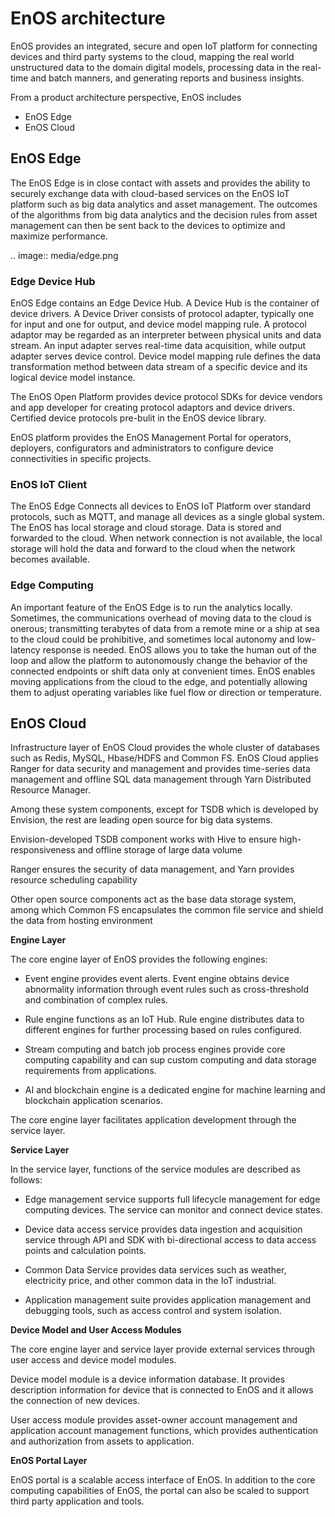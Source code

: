# EnOS architecture

EnOS provides an integrated, secure and open IoT platform for connecting devices and third party systems to the cloud, mapping the real world unstructured data to the domain digital models, processing data in the real-time and batch manners, and generating reports and business insights.

From a product architecture perspective, EnOS includes

-   EnOS Edge
-   EnOS Cloud
<!--EnOS Open Platform for developers, EnOS Ops Platform for system administrators.>
<!--EnOS Marketplace with applications and solutions, EnOS Management Platform for deployers, configurators and solution architects, and-->

## EnOS Edge

The EnOS Edge is in close contact with assets and provides the ability to securely exchange data with cloud-based services on the EnOS IoT platform such as big data analytics and asset management. The outcomes of the algorithms from big data analytics and the decision rules from asset management can then be sent back to the devices to optimize and maximize performance.

.. image:: media/edge.png

### Edge Device Hub

EnOS Edge contains an Edge Device Hub. A Device Hub is the container of device drivers.  A Device Driver consists of protocol adapter, typically one for input and one for output,  and device model mapping rule.  A protocol adaptor may be regarded as an interpreter between physical units and data stream. An input adapter serves real-time data acquisition, while output adapter serves device control. Device model mapping rule defines the data transformation method between data stream of a specific device and its logical device model instance.

The EnOS Open Platform provides device protocol SDKs for device vendors and app developer for creating protocol adaptors and device drivers. Certified device protocols pre-bulit in the EnOS device library.

EnOS platform provides the EnOS Management Portal for operators, deployers, configurators and administrators to configure device connectivities in specific projects.

### EnOS IoT Client

The EnOS Edge Connects all devices to EnOS IoT Platform over standard protocols, such as MQTT, and manage all devices as a single global system. The EnOS has local storage and cloud storage. Data is stored and forwarded to the cloud. When network connection is not available, the local storage will hold the data and forward to the cloud when the network becomes available.

### Edge Computing

An important feature of the EnOS Edge is to run the analytics locally. Sometimes, the communications overhead of moving data to the cloud is onerous; transmitting terabytes of data from a remote mine or a ship at sea to the cloud could be prohibitive, and sometimes local autonomy and low-latency response is needed. EnOS allows you to take the human out of the loop and allow the platform to autonomously change the behavior of the connected endpoints or shift data only at convenient times. EnOS enables moving applications from the cloud to the edge, and potentially allowing them to adjust operating variables like fuel flow or direction or temperature.

## EnOS Cloud

Infrastructure layer of EnOS Cloud provides the whole cluster of databases such
as Redis, MySQL, Hbase/HDFS and Common FS. EnOS Cloud applies Ranger for data
security and management and provides time-series data management and offline SQL
data management through Yarn Distributed Resource Manager.

Among these system components, except for TSDB which is developed by Envision,
the rest are leading open source for big data systems.

Envision-developed TSDB component works with Hive to ensure high-responsiveness
and offline storage of large data volume

Ranger ensures the security of data management, and Yarn provides resource
scheduling capability

Other open source components act as the base data storage system, among which
Common FS encapsulates the common file service and shield the data from hosting
environment

**Engine Layer**

The core engine layer of EnOS provides the following engines:

- Event engine provides event alerts. Event engine obtains device abnormality information through event rules such as cross-threshold and combination of complex rules.

- Rule engine functions as an IoT Hub. Rule engine distributes data to different engines for further processing based on rules configured.

- Stream computing and batch job process engines provide core computing capability and can sup custom computing and data storage requirements from applications.

- AI and blockchain engine is a dedicated engine for machine learning and blockchain application scenarios.

The core engine layer facilitates application development through the service
layer.

**Service Layer**

In the service layer, functions of the service modules are described as follows:

- Edge management service supports full lifecycle management for edge computing devices. The service can monitor and connect device states.

- Device data access service provides data ingestion and acquisition service through API and SDK with bi-directional access to data access points and calculation points.

- Common Data Service provides data services such as weather, electricity price, and other common data in the IoT industrial.

- Application management suite provides application management and debugging tools, such as access control and system isolation.

**Device Model and User Access Modules**

The core engine layer and service layer provide external services through user
access and device model modules.

Device model module is a device information database. It provides description
information for device that is connected to EnOS and it allows the connection of
new devices.

User access module provides asset-owner account management and application
account management functions, which provides authentication and authorization
from assets to application.

**EnOS Portal Layer**

EnOS portal is a scalable access interface of EnOS. In addition to the core
computing capabilities of EnOS, the portal can also be scaled to support third
party application and tools.
